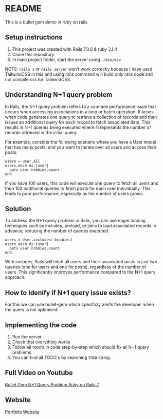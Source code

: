 # README

This is a bullet gem demo in ruby on rails.

## Setup instructions
1. This project was created with Rails 7.0.8 & ruby 3.1.4
2. Clone this repository
3. In main project folder, start the server using `./bin/dev`

NOTE: `rails s` or `rails server` won't work correctly because I have used TailwindCSS in this and using rails command will build only rails code and not compile css for TailwindCSS.

## Understanding N+1 query problem
In Rails, the N+1 query problem refers to a common performance issue that occurs when accessing associations in a loop or batch operation. It arises when code generates one query to retrieve a collection of records and then issues an additional query for each record to fetch associated data. This results in N+1 queries being executed where N represents the number of records retrieved in the initial query.

For example, consider the following scenario where you have a User model that has many posts, and you want to iterate over all users and access their posts:

```
users = User.all
users.each do |user|
  puts user.hobbies.count
end
```

If you have 100 users, this code will execute one query to fetch all users and then 100 additional queries to fetch posts for each user individually. This leads to poor performance, especially as the number of users grows.

## Solution

To address the N+1 query problem in Rails, you can use eager loading techniques such as includes, preload, or joins to load associated records in advance, reducing the number of queries executed.

```
users = User.includes(:hobbies)
users.each do |user|
  puts user.hobbies.count
end
```

With includes, Rails will fetch all users and their associated posts in just two queries (one for users and one for posts), regardless of the number of users. This significantly improves performance compared to the N+1 query approach.

## How to idenify if N+1 query issue exists?
For this we can use bullet-gem which specificly alerts the developer when the query is not optimised.

## Implementing the code
1. Run the server
2. Check that everything works
3. Follow all `TODO`'s in code step-by-step which should fix all N+1 query problems.
4. You can find all TODO's by searching `TODO` string.

## Full Video on Youtube
[Bullet Gem N+1 Query Problem Ruby on Rails 7](https://youtu.be/qyoRTNKsEGU)

## Website
[Portfolio Website](https://rajattalesra.netlify.app/)
